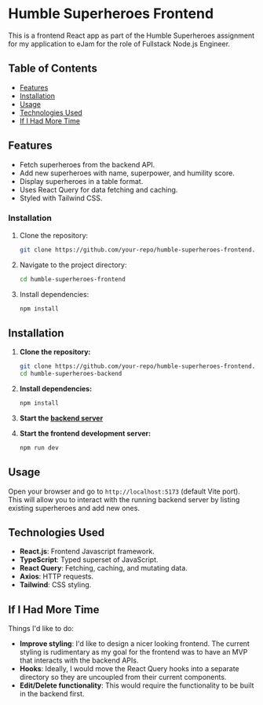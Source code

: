 # Humble Superheroes Frontend

This is a frontend React app as part of the Humble Superheroes assignment for my application to eJam for the role of Fullstack Node.js Engineer.

## Table of Contents

- [Features](#features)
- [Installation](#installation)
- [Usage](#usage)
- [Technologies Used](#technologies-used)
- [If I Had More Time](#if-i-had-more-time)

## Features
- Fetch superheroes from the backend API.
- Add new superheroes with name, superpower, and humility score.
- Display superheroes in a table format.
- Uses React Query for data fetching and caching.
- Styled with Tailwind CSS.

### Installation
1. Clone the repository:
   ```bash
   git clone https://github.com/your-repo/humble-superheroes-frontend.git
   ```
2. Navigate to the project directory:
   ```bash
   cd humble-superheroes-frontend
   ```
3. Install dependencies:
   ```bash
   npm install
   ```




## Installation

1. **Clone the repository:**

   ```bash
   git clone https://github.com/your-repo/humble-superheroes-frontend.git
   cd humble-superheroes-backend
   ```

2. **Install dependencies:**

   ```bash
   npm install
   ```

3. **Start the [backend server](https://github.com/alaslong/humble-superheroes-backend)**

3. **Start the frontend development server:**

   ```bash
   npm run dev
   ```


## Usage

Open your browser and go to `http://localhost:5173` (default Vite port). This will allow you to interact with the running backend server by listing existing superheroes and add new ones.

## Technologies Used

- **React.js**: Frontend Javascript framework.
- **TypeScript**: Typed superset of JavaScript.
- **React Query**: Fetching, caching, and mutating data.
- **Axios**: HTTP requests.
- **Tailwind**: CSS styling.

## If I Had More Time

Things I'd like to do:

- **Improve styling**: I'd like to design a nicer looking frontend. The current styling is rudimentary as my goal for the frontend was to have an MVP that interacts with the backend APIs.
- **Hooks**: Ideally, I would move the React Query hooks into a separate directory so they are uncoupled from their current components.
- **Edit/Delete functionality**: This would require the functionality to be built in the backend first.